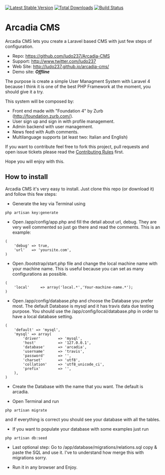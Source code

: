 [![Latest Stable Version](https://poser.pugx.org/ludo237/arcadia-cms/v/stable.png)](https://packagist.org/packages/ludo237/arcadia-cms)
[![Total Downloads](https://poser.pugx.org/ludo237/arcadia-cms/downloads.png)](https://packagist.org/packages/ludo237/arcadia-cms)
[![Build Status](https://travis-ci.org/ludo237/arcadia-cms.png)](https://travis-ci.org/ludo237/arcadia-cms)
# Arcadia CMS

Arcadia CMS lets you create a Laravel based CMS with just few steps of configuration.

* Repo: https://github.com/ludo237/Arcadia-CMS
* Support: http://www.twitter.com/ludo237
* Web Site: http://ludo237.github.io/arcadia-cms/
* Demo site: ***Offline***
 
The purpose is create a simple User Managment System with Laravel 4 because I think it is one of the best PHP Framework at the moment, you should give it a try.
 
This system will be composed by:
- Front end made with "Foundation 4" by Zurb (http://foundation.zurb.com/).
- User sign up and sign in with profile management.
- Admin backend with user management.
- News feed with Auth comments.
- Multilanguage supports (at least two: Italian and English)

If you want to contribute feel free to fork this project, pull requests and open issue tickets
 please read the <a href="https://github.com/ludo237/arcadia-cms/blob/master/CONTRIBUTING.md" target="_blank">Contributing Rules</a> first.

Hope you will enjoy with this.

## How to install

Arcadia CMS it's very easy to install. Just clone this repo (or download it) and follow this few steps:

* Generate the key via Terminal using

```
php artisan key:generate
```

* Open /app/config/app.php and fill the detail about url, debug. They are very well commented so just go there and read the comments. This is an example:

```
(
	'debug'	=> true,
	'url'	=> 'yoursite.com',
)
```

* Open /bootstrap/start.php file and change the local machine name with your machine name. This is useful because you can set as many configurations as possible.

```
(
	'local' 	=> array('local.*','Your-machine-name.*');
)
```

* Open /app/config/database.php and choose the Database you prefer most. The default Database is mysql and it has travis data due testing purpose. You should use the /app/config/local/database.php in order to have a local database setting.

```
(
	'default' => 'mysql',
	'mysql' => array(
		'driver'    	=> 'mysql',
		'host'      	=> '127.0.0.1',
		'database'  	=> 'arcadia',
		'username'  	=> 'travis',
		'password'  	=> '',
		'charset'   	=> 'utf8',
		'collation' 	=> 'utf8_unicode_ci',
		'prefix'    	=> '',
	),
)
```

* Create the Database with the name that you want. The default is arcadia.

* Open Terminal and run

```
php artisan migrate
```

and if everything is correct you should see your database with all the tables.

* If you want to populate your database with some examples just run

```
php artisan db:seed
```

* Last optional step: Go to /app/database/migrations/relations.sql copy & paste the SQL and use it. I've to understand how merge this with migrations sorry.

* Run it in any browser and Enjoy.
